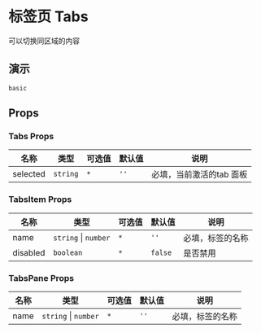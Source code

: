 # 标签页 Tabs

可以切换同区域的内容

## 演示

```demo
basic
```

## Props

### Tabs Props

| 名称 | 类型 | 可选值 | 默认值 | 说明 |
| --- | --- | --- |  --- | --- |
| selected | `string`| `*`| `''`  | 必填，当前激活的tab 面板 |


### TabsItem Props

| 名称 | 类型 | 可选值 | 默认值 | 说明 |
| --- | --- | --- |  --- | --- |
| name | `string` \| `number`| `*`| `''`  | 必填，标签的名称|
| disabled | `boolean`| `*`| `false`  | 是否禁用|


### TabsPane Props

| 名称 | 类型 | 可选值 | 默认值 | 说明 |
| --- | --- | --- |  --- | --- |
| name | `string` \| `number`| `*`| `''`  | 必填，标签的名称|







    